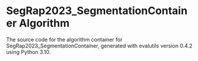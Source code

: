 # SegRap2023_SegmentationContainer Algorithm

The source code for the algorithm container for
SegRap2023_SegmentationContainer, generated with
evalutils version 0.4.2
using Python 3.10.
